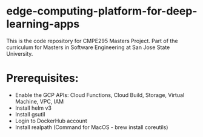 # edge-computing-platform-for-deep-learning-apps
This is the code repository for CMPE295 Masters Project. Part of the curriculum for Masters in Software Engineering at San Jose State University.

# Prerequisites:
- Enable the GCP APIs: Cloud Functions, Cloud Build, Storage, Virtual Machine, VPC, IAM
- Install helm v3
- Install gsutil
- Login to DockerHub account
- Install realpath (Command for MacOS - brew install coreutils)